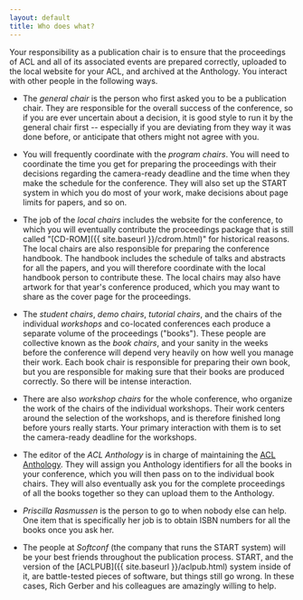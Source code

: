 ```yaml
---
layout: default
title: Who does what?
---
```


Your responsibility as a publication chair is to ensure that the
proceedings of ACL and all of its associated events are prepared
correctly, uploaded to the local website for your ACL, and archived at
the Anthology.  You interact with other people in the following ways.

* The *general chair* is the person who first asked you to be a
  publication chair.  They are responsible for the overall success of
  the conference, so if you are ever uncertain about a decision, it is
  good style to run it by the general chair first -- especially if you
  are deviating from they way it was done before, or anticipate that
  others might not agree with you.

* You will frequently coordinate with the *program chairs*.  You will
  need to coordinate the time you get for preparing the proceedings
  with their decisions regarding the camera-ready deadline and the
  time when they make the schedule for the conference. They will also
  set up the START system in which you do most of your work, make
  decisions about page limits for papers, and so on.
  
* The job of the *local chairs* includes the website for the
  conference, to which you will eventually contribute the proceedings
  package that is still called "[CD-ROM]({{ site.baseurl }}/cdrom.html)" for historical
  reasons.  The local chairs are also responsible for preparing the
  conference handbook.  The handbook includes the schedule of talks
  and abstracts for all the papers, and you will therefore coordinate
  with the local handbook person to contribute these.  The local
  chairs may also have artwork for that year's conference produced,
  which you may want to share as the cover page for the proceedings.
  
* The *student chairs*, *demo chairs*, *tutorial chairs*, and the
  chairs of the individual *workshops* and co-located conferences each
  produce a separate volume of the proceedings ("books").  These
  people are collective known as the *book chairs*, and your sanity in
  the weeks before the conference will depend very heavily on how well
  you manage their work.  Each book chair is responsible for preparing
  their own book, but you are responsible for making sure that their
  books are produced correctly.  So there will be intense interaction.
  
* There are also *workshop chairs* for the whole conference, who
  organize the work of the chairs of the individual workshops.  Their
  work centers around the selection of the workshops, and is therefore
  finished long before yours really starts.  Your primary interaction
  with them is to set the camera-ready deadline for the workshops.
  
* The editor of the *ACL Anthology* is in charge of maintaining the
  [ACL Anthology](http://anthology.aclweb.org).  They will assign you
  Anthology identifiers for all the books in your conference, which
  you will then pass on to the individual book chairs.  They will also
  eventually ask you for the complete proceedings of all the books
  together so they can upload them to the Anthology.
  
* *Priscilla Rasmussen* is the person to go to when nobody else can
   help.  One item that is specifically her job is to obtain ISBN
   numbers for all the books once you ask her.
   
* The people at *Softconf* (the company that runs the START system)
  will be your best friends throughout the publication process. START,
  and the version of the [ACLPUB]({{ site.baseurl }}/aclpub.html)
  system inside of it, are battle-tested pieces of software, but
  things still go wrong.  In these cases, Rich Gerber and his
  colleagues are amazingly willing to help.
